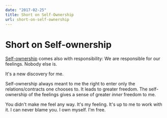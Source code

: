 ```yaml
---
date: "2017-02-25"
title: Short on Self-Ownership
url: short-on-self-ownership
---
```


# Short on Self-ownership

[Self-ownership](https://en.wikipedia.org/wiki/Self-ownership) comes also with responsibility: We are responsible for our feelings. Nobody else is.

It's a new discovery for me.

Self-ownership always meant to me the right to enter only the relations/contracts one chooses to. It leads to greater freedom. The self-ownership of the feelings gives a sense of greater _inner_ freedom to me.

You didn't make me feel any way. It's my feeling. It's up to me to work with it. I can never blame you. I own myself. I'm free.
